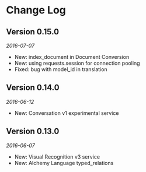 Change Log
==========

## Version 0.15.0

_2016-07-07_

* New: index_document in Document Conversion
* New: using requests.session for connection pooling
* Fixed: bug with model_id in translation

## Version 0.14.0

_2016-06-12_

* New: Conversation v1 experimental service

## Version 0.13.0

_2016-06-07_

 * New: Visual Recognition v3 service
 * New: Alchemy Language typed_relations

